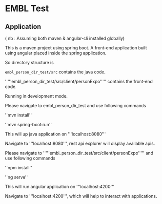 
# EMBL Test

## Application

( nb : Assuming both maven & angular-cli installed globally)

This is a maven project using spring boot. A front-end application built using angular placed inside the spring application.

So directory structure is 

``embl_person_dir_test/src`` contains the java code.

'''''embl_person_dir_test/src/client/personExpo''''' contains the front-end code.

Running in development mode.

Please navigate to embl_person_dir_test and use following commands

''mvn install''

''mvn spring-boot:run''

This will up java application on '''localhost:8080'''

Navigate to '''localhost:8080''', rest api explorer will display available apis.



Please navigate to '''''embl_person_dir_test/src/client/personExpo''''' and use following commands

''npm install'' 

''ng serve''

This will run angular application on '''localhost:4200'''

Navigate to '''localhost:4200''', which will help to interact with applications.

